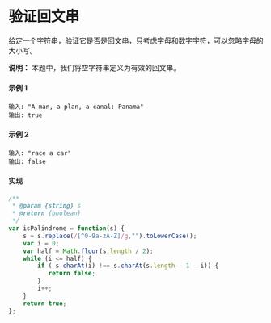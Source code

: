 # 验证回文串

给定一个字符串，验证它是否是回文串，只考虑字母和数字字符，可以忽略字母的大小写。

**说明：** 本题中，我们将空字符串定义为有效的回文串。

#### 示例 1

```
输入: "A man, a plan, a canal: Panama"
输出: true
```

#### 示例 2

```
输入: "race a car"
输出: false
```

#### 实现

```js
/**
 * @param {string} s
 * @return {boolean}
 */
var isPalindrome = function(s) {
    s = s.replace(/[^0-9a-zA-Z]/g,"").toLowerCase();
    var i = 0;
    var half = Math.floor(s.length / 2);
    while (i <= half) {
        if ( s.charAt(i) !== s.charAt(s.length - 1 - i)) {
           return false;
        }
        i++;
    }
    return true;
};
```
